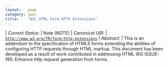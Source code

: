 ```yaml
---
layout:   page
category: spec
title:    "W3C HTML Form HTTP Extensions"
---
```


| *Current Status:* | Note (NOTE)
| *Canonical URI:* | [`http://www.w3.org/TR/form-http-extensions`](http://www.w3.org/TR/form-http-extensions)
| *Abstract:* | This is an addendum to the specification of HTML5 forms extending the abilities of configuring HTTP requests through HTML markup. This document has been developed as a result of work contributed in addressing HTML WG ISSUE-195: Enhance http request generation from forms.